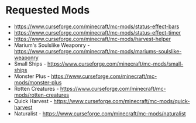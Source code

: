 # Requested Mods

- <https://www.curseforge.com/minecraft/mc-mods/status-effect-bars>
- <https://www.curseforge.com/minecraft/mc-mods/status-effect-timer>
- <https://www.curseforge.com/minecraft/mc-mods/harvest-helper>
- Marium's Soulslike Weaponry - <https://www.curseforge.com/minecraft/mc-mods/mariums-soulslike-weaponry>
- Small Ships - <https://www.curseforge.com/minecraft/mc-mods/small-ships>
- Monster Plus - <https://www.curseforge.com/minecraft/mc-mods/monster-plus>
- Rotten Creatures - <https://www.curseforge.com/minecraft/mc-mods/rotten-creatures>
- Quick Harvest - <https://www.curseforge.com/minecraft/mc-mods/quick-harvest>
- Naturalist - <https://www.curseforge.com/minecraft/mc-mods/naturalist>
